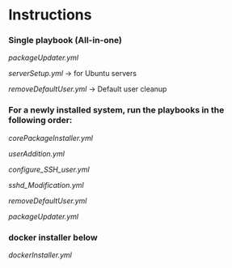 # Instructions

### Single playbook (All-in-one)

*packageUpdater.yml*

*serverSetup.yml* -> for Ubuntu servers

*removeDefaultUser.yml* -> Default user cleanup

### For a newly installed system, run the playbooks in the following order:

*corePackageInstaller.yml*

*userAddition.yml*

*configure_SSH_user.yml*

*sshd_Modification.yml*

*removeDefaultUser.yml*

*packageUpdater.yml*

### docker installer below

*dockerInstaller.yml*
